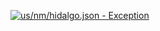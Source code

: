 [![us/nm/hidalgo.json - Exception](https://img.shields.io/badge/us/nm/hidalgo.json-Exception-red)](https://github.com/openaddresses/openaddresses/tree/master/sources/us/nm/hidalgo.json)